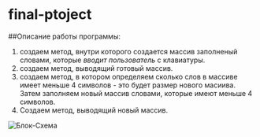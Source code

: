 # final-ptoject
##Описание работы программы:
1. создаем метод, внутри которого создается массив заполненый словами, которые *вводит пользователь* с клавиатуры.
2. создаем метод, выводящий готовый массив.
3. создаем метод, в котором определяем сколько слов в массиве имеет меньше 4 символов - это будет размер нового масиива. Затем заполняем новый массив словами, которые имеют меньше 4 символов.
4. Создаем метод, выводящий новый массив.

![Блок-Схема](bs.png)